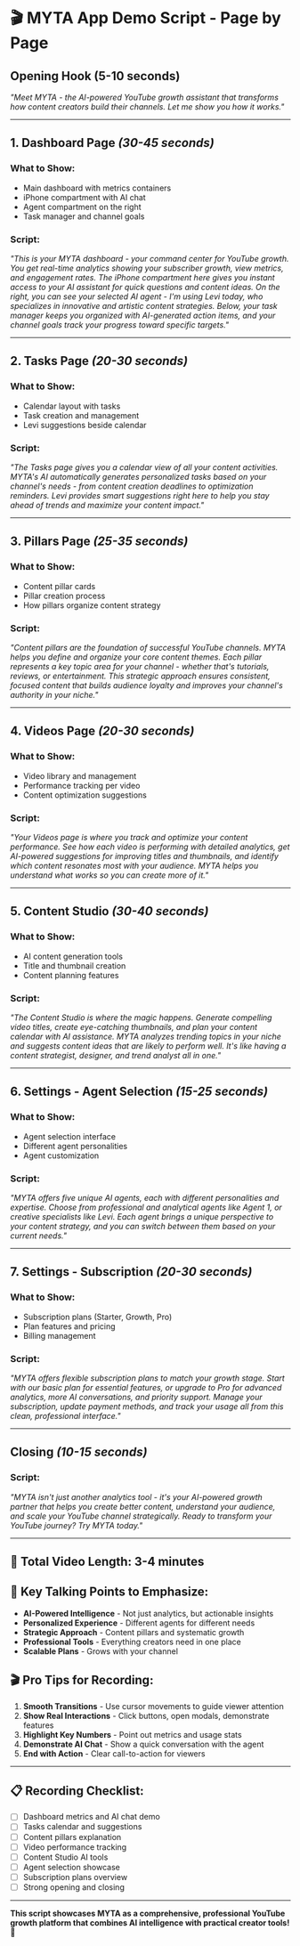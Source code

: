 # 🎬 **MYTA App Demo Script - Page by Page**

## **Opening Hook (5-10 seconds)**
*"Meet MYTA - the AI-powered YouTube growth assistant that transforms how content creators build their channels. Let me show you how it works."*

---

## **1. Dashboard Page** *(30-45 seconds)*

### **What to Show:**
- Main dashboard with metrics containers
- iPhone compartment with AI chat
- Agent compartment on the right
- Task manager and channel goals

### **Script:**
*"This is your MYTA dashboard - your command center for YouTube growth. You get real-time analytics showing your subscriber growth, view metrics, and engagement rates. The iPhone compartment here gives you instant access to your AI assistant for quick questions and content ideas. On the right, you can see your selected AI agent - I'm using Levi today, who specializes in innovative and artistic content strategies. Below, your task manager keeps you organized with AI-generated action items, and your channel goals track your progress toward specific targets."*

---

## **2. Tasks Page** *(20-30 seconds)*

### **What to Show:**
- Calendar layout with tasks
- Task creation and management
- Levi suggestions beside calendar

### **Script:**
*"The Tasks page gives you a calendar view of all your content activities. MYTA's AI automatically generates personalized tasks based on your channel's needs - from content creation deadlines to optimization reminders. Levi provides smart suggestions right here to help you stay ahead of trends and maximize your content impact."*

---

## **3. Pillars Page** *(25-35 seconds)*

### **What to Show:**
- Content pillar cards
- Pillar creation process
- How pillars organize content strategy

### **Script:**
*"Content pillars are the foundation of successful YouTube channels. MYTA helps you define and organize your core content themes. Each pillar represents a key topic area for your channel - whether that's tutorials, reviews, or entertainment. This strategic approach ensures consistent, focused content that builds audience loyalty and improves your channel's authority in your niche."*

---

## **4. Videos Page** *(20-30 seconds)*

### **What to Show:**
- Video library and management
- Performance tracking per video
- Content optimization suggestions

### **Script:**
*"Your Videos page is where you track and optimize your content performance. See how each video is performing with detailed analytics, get AI-powered suggestions for improving titles and thumbnails, and identify which content resonates most with your audience. MYTA helps you understand what works so you can create more of it."*

---

## **5. Content Studio** *(30-40 seconds)*

### **What to Show:**
- AI content generation tools
- Title and thumbnail creation
- Content planning features

### **Script:**
*"The Content Studio is where the magic happens. Generate compelling video titles, create eye-catching thumbnails, and plan your content calendar with AI assistance. MYTA analyzes trending topics in your niche and suggests content ideas that are likely to perform well. It's like having a content strategist, designer, and trend analyst all in one."*

---

## **6. Settings - Agent Selection** *(15-25 seconds)*

### **What to Show:**
- Agent selection interface
- Different agent personalities
- Agent customization

### **Script:**
*"MYTA offers five unique AI agents, each with different personalities and expertise. Choose from professional and analytical agents like Agent 1, or creative specialists like Levi. Each agent brings a unique perspective to your content strategy, and you can switch between them based on your current needs."*

---

## **7. Settings - Subscription** *(20-30 seconds)*

### **What to Show:**
- Subscription plans (Starter, Growth, Pro)
- Plan features and pricing
- Billing management

### **Script:**
*"MYTA offers flexible subscription plans to match your growth stage. Start with our basic plan for essential features, or upgrade to Pro for advanced analytics, more AI conversations, and priority support. Manage your subscription, update payment methods, and track your usage all from this clean, professional interface."*

---

## **Closing** *(10-15 seconds)*

### **Script:**
*"MYTA isn't just another analytics tool - it's your AI-powered growth partner that helps you create better content, understand your audience, and scale your YouTube channel strategically. Ready to transform your YouTube journey? Try MYTA today."*

---

## **📝 Total Video Length: 3-4 minutes**

## **🎯 Key Talking Points to Emphasize:**
- **AI-Powered Intelligence** - Not just analytics, but actionable insights
- **Personalized Experience** - Different agents for different needs
- **Strategic Approach** - Content pillars and systematic growth
- **Professional Tools** - Everything creators need in one place
- **Scalable Plans** - Grows with your channel

## **🎬 Pro Tips for Recording:**
1. **Smooth Transitions** - Use cursor movements to guide viewer attention
2. **Show Real Interactions** - Click buttons, open modals, demonstrate features
3. **Highlight Key Numbers** - Point out metrics and usage stats
4. **Demonstrate AI Chat** - Show a quick conversation with the agent
5. **End with Action** - Clear call-to-action for viewers

---

## **📋 Recording Checklist:**
- [ ] Dashboard metrics and AI chat demo
- [ ] Tasks calendar and suggestions
- [ ] Content pillars explanation
- [ ] Video performance tracking
- [ ] Content Studio AI tools
- [ ] Agent selection showcase
- [ ] Subscription plans overview
- [ ] Strong opening and closing

---

**This script showcases MYTA as a comprehensive, professional YouTube growth platform that combines AI intelligence with practical creator tools! 🚀**
